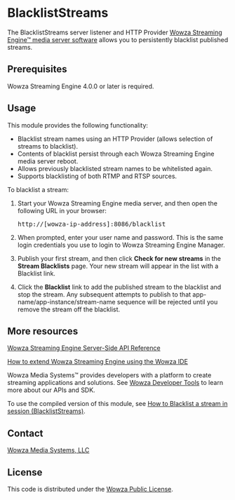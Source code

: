 # BlacklistStreams

The BlacklistStreams server listener and HTTP Provider [Wowza Streaming Engine™ media server software](https://www.wowza.com/products/streaming-engine) allows you to persistently blacklist published streams.

## Prerequisites

Wowza Streaming Engine 4.0.0 or later is required.

## Usage

This module provides the following functionality:

* Blacklist stream names using an HTTP Provider (allows selection of streams to blacklist).
* Contents of blacklist persist through each Wowza Streaming Engine media server reboot.  
* Allows previously blacklisted stream names to be whitelisted again.
* Supports blacklisting of both RTMP and RTSP sources.

To blacklist a stream:

1. Start your Wowza Streaming Engine media server, and then open the following URL in your browser: <pre>http://[wowza-ip-address]:8086/blacklist</pre>

2. When prompted, enter your user name and password. This is the same login credentials you use to login to Wowza Streaming Engine Manager.

3. Publish your first stream, and then click **Check for new streams** in the **Stream Blacklists** page. Your new stream will appear in the list with a Blacklist link. 


4. Click the **Blacklist** link to add the published stream to the blacklist and stop the stream. Any subsequent attempts to publish to that app-name/app-instance/stream-name sequence will be rejected until you remove the stream off the blacklist.

## More resources

[Wowza Streaming Engine Server-Side API Reference](https://www.wowza.com/resources/WowzaStreamingEngine_ServerSideAPI.pdf)

[How to extend Wowza Streaming Engine using the Wowza IDE](https://www.wowza.com/forums/content.php?759-How-to-extend-Wowza-Streaming-Engine-using-the-Wowza-IDE)

Wowza Media Systems™ provides developers with a platform to create streaming applications and solutions. See [Wowza Developer Tools](https://www.wowza.com/resources/developers) to learn more about our APIs and SDK.

To use the compiled version of this module, see [How to Blacklist a stream in session (BlacklistStreams)](https://www.wowza.com/forums/content.php?675-How-to-blacklist-a-stream-in-session-(BlacklistStreams)).

## Contact

[Wowza Media Systems, LLC](https://www.wowza.com/contact)

## License

This code is distributed under the [Wowza Public License](https://github.com/WowzaMediaSystems/wse-plugin-blackliststreams/blob/master/LICENSE.txt).
